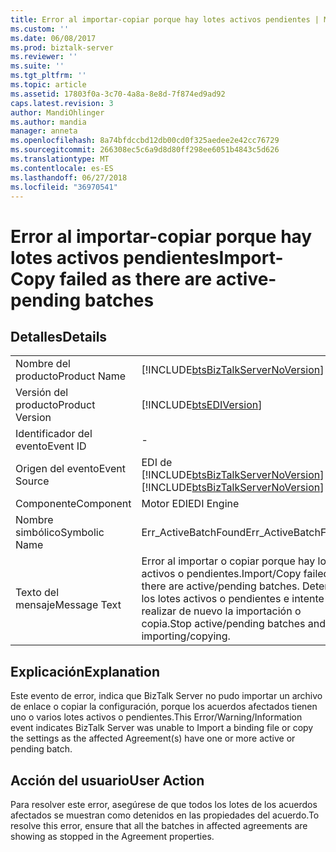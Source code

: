 ```yaml
---
title: Error al importar-copiar porque hay lotes activos pendientes | Microsoft Docs
ms.custom: ''
ms.date: 06/08/2017
ms.prod: biztalk-server
ms.reviewer: ''
ms.suite: ''
ms.tgt_pltfrm: ''
ms.topic: article
ms.assetid: 17803f0a-3c70-4a8a-8e8d-7f874ed9ad92
caps.latest.revision: 3
author: MandiOhlinger
ms.author: mandia
manager: anneta
ms.openlocfilehash: 8a74bfdccbd12db00cd0f325aedee2e42cc76729
ms.sourcegitcommit: 266308ec5c6a9d8d80ff298ee6051b4843c5d626
ms.translationtype: MT
ms.contentlocale: es-ES
ms.lasthandoff: 06/27/2018
ms.locfileid: "36970541"
---
```

# <a name="import-copy-failed-as-there-are-active-pending-batches"></a><span data-ttu-id="ba7fd-102">Error al importar-copiar porque hay lotes activos pendientes</span><span class="sxs-lookup"><span data-stu-id="ba7fd-102">Import-Copy failed as there are active-pending batches</span></span>
## <a name="details"></a><span data-ttu-id="ba7fd-103">Detalles</span><span class="sxs-lookup"><span data-stu-id="ba7fd-103">Details</span></span>  
  
|                 |                                                                                                                |
|-----------------|----------------------------------------------------------------------------------------------------------------|
|  <span data-ttu-id="ba7fd-104">Nombre del producto</span><span class="sxs-lookup"><span data-stu-id="ba7fd-104">Product Name</span></span>   |               [!INCLUDE[btsBizTalkServerNoVersion](../includes/btsbiztalkservernoversion-md.md)]               |
| <span data-ttu-id="ba7fd-105">Versión del producto</span><span class="sxs-lookup"><span data-stu-id="ba7fd-105">Product Version</span></span> |                           [!INCLUDE[btsEDIVersion](../includes/btsediversion-md.md)]                           |
|    <span data-ttu-id="ba7fd-106">Identificador del evento</span><span class="sxs-lookup"><span data-stu-id="ba7fd-106">Event ID</span></span>     |                                                       -                                                        |
|  <span data-ttu-id="ba7fd-107">Origen del evento</span><span class="sxs-lookup"><span data-stu-id="ba7fd-107">Event Source</span></span>   |             <span data-ttu-id="ba7fd-108">EDI de [!INCLUDE[btsBizTalkServerNoVersion](../includes/btsbiztalkservernoversion-md.md)]</span><span class="sxs-lookup"><span data-stu-id="ba7fd-108">[!INCLUDE[btsBizTalkServerNoVersion](../includes/btsbiztalkservernoversion-md.md)] EDI</span></span>             |
|    <span data-ttu-id="ba7fd-109">Componente</span><span class="sxs-lookup"><span data-stu-id="ba7fd-109">Component</span></span>    |                                                   <span data-ttu-id="ba7fd-110">Motor EDI</span><span class="sxs-lookup"><span data-stu-id="ba7fd-110">EDI Engine</span></span>                                                   |
|  <span data-ttu-id="ba7fd-111">Nombre simbólico</span><span class="sxs-lookup"><span data-stu-id="ba7fd-111">Symbolic Name</span></span>  |                                              <span data-ttu-id="ba7fd-112">Err_ActiveBatchFound</span><span class="sxs-lookup"><span data-stu-id="ba7fd-112">Err_ActiveBatchFound</span></span>                                              |
|  <span data-ttu-id="ba7fd-113">Texto del mensaje</span><span class="sxs-lookup"><span data-stu-id="ba7fd-113">Message Text</span></span>   | <span data-ttu-id="ba7fd-114">Error al importar o copiar porque hay lotes activos o pendientes.</span><span class="sxs-lookup"><span data-stu-id="ba7fd-114">Import/Copy failed as there are active/pending batches.</span></span> <span data-ttu-id="ba7fd-115">Detenga los lotes activos o pendientes e intente realizar de nuevo la importación o copia.</span><span class="sxs-lookup"><span data-stu-id="ba7fd-115">Stop active/pending batches and try importing/copying.</span></span> |
  
## <a name="explanation"></a><span data-ttu-id="ba7fd-116">Explicación</span><span class="sxs-lookup"><span data-stu-id="ba7fd-116">Explanation</span></span>  
 <span data-ttu-id="ba7fd-117">Este evento de error,  indica que BizTalk Server no pudo importar un archivo de enlace o copiar la configuración, porque los acuerdos afectados tienen uno o varios lotes activos o pendientes.</span><span class="sxs-lookup"><span data-stu-id="ba7fd-117">This Error/Warning/Information event indicates BizTalk Server was unable to Import a binding file or copy the settings as the affected Agreement(s) have one or more active or pending batch.</span></span>  
  
## <a name="user-action"></a><span data-ttu-id="ba7fd-118">Acción del usuario</span><span class="sxs-lookup"><span data-stu-id="ba7fd-118">User Action</span></span>  
 <span data-ttu-id="ba7fd-119">Para resolver este error, asegúrese de que todos los lotes de los acuerdos afectados se muestran como detenidos en las propiedades del acuerdo.</span><span class="sxs-lookup"><span data-stu-id="ba7fd-119">To resolve this error, ensure that all the batches in affected agreements are showing as stopped in the Agreement properties.</span></span>